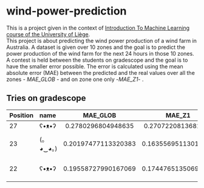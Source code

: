 # wind-power-prediction

This is a project given in the context of [Introduction To Machine Learning course of the University of Liège](https://www.programmes.uliege.be/cocoon/20222023/cours/ELEN0062-1.html).  
This project is about predicting the wind power production of a wind farm in Australia. A dataset is given over 10 zones and the goal is to predict the power production of the wind farm for the next 24 hours in those 10 zones.  
A contest is held between the students on gradescope and the goal is to have the smaller error possible. The error is calculated using the mean absolute error (MAE) between the predicted and the real values over all the zones - *MAE_GLOB* - and on zone one only -*MAE_Z1*- .

## Tries on gradescope

| Position |     name      |     MAE_GLOB         |      MAE_Z1          |   method         |
|:---------|:--------------|:--------------------:|:--------------------:|:----------------:|
|    27    |    ʕ•ᴥ•ʔ      | 0.2780296804948635   | 0.2707220813681427   |  mean            |
|   23     | (｡◕‿◕｡)       | 0.20197477113320383  |0.16355695113016427   |  kNN with k=10   |
|22        |	ʕ•ᴥ•ʔ      | 0.19558727990167069   |0.17447651350699664  |  kNN with k = 100 |
